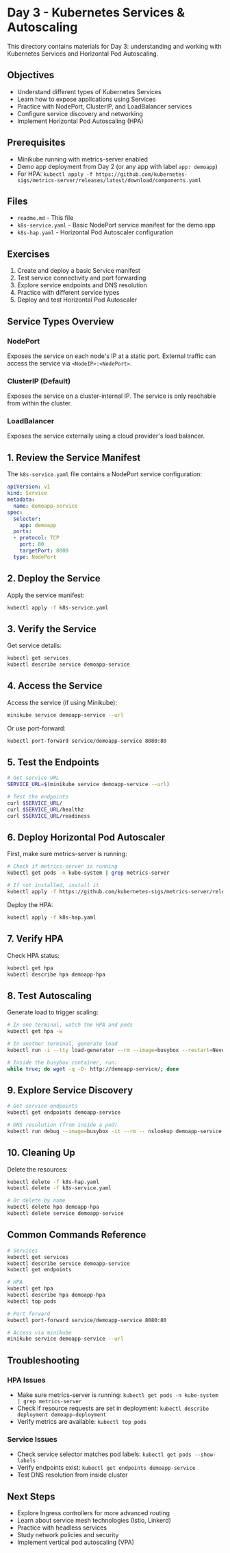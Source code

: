 # Day 3 - Kubernetes Services & Autoscaling

This directory contains materials for Day 3: understanding and working with Kubernetes Services and Horizontal Pod Autoscaling.

## Objectives

- Understand different types of Kubernetes Services
- Learn how to expose applications using Services
- Practice with NodePort, ClusterIP, and LoadBalancer services
- Configure service discovery and networking
- Implement Horizontal Pod Autoscaling (HPA)

## Prerequisites

- Minikube running with metrics-server enabled
- Demo app deployment from Day 2 (or any app with label `app: demoapp`)
- For HPA: `kubectl apply -f https://github.com/kubernetes-sigs/metrics-server/releases/latest/download/components.yaml`

## Files

- `readme.md` - This file
- `k8s-service.yaml` - Basic NodePort service manifest for the demo app
- `k8s-hap.yaml` - Horizontal Pod Autoscaler configuration

## Exercises

1. Create and deploy a basic Service manifest
2. Test service connectivity and port forwarding
3. Explore service endpoints and DNS resolution
4. Practice with different service types
5. Deploy and test Horizontal Pod Autoscaler

## Service Types Overview

### NodePort
Exposes the service on each node's IP at a static port. External traffic can access the service via `<NodeIP>:<NodePort>`.

### ClusterIP (Default)
Exposes the service on a cluster-internal IP. The service is only reachable from within the cluster.

### LoadBalancer
Exposes the service externally using a cloud provider's load balancer.

## 1. Review the Service Manifest

The `k8s-service.yaml` file contains a NodePort service configuration:

```yaml
apiVersion: v1
kind: Service
metadata:
  name: demoapp-service
spec:
  selector:
    app: demoapp
  ports:
  - protocol: TCP
    port: 80
    targetPort: 8000
  type: NodePort
```

## 2. Deploy the Service

Apply the service manifest:

```bash
kubectl apply -f k8s-service.yaml
```

## 3. Verify the Service

Get service details:

```bash
kubectl get services
kubectl describe service demoapp-service
```

## 4. Access the Service

Access the service (if using Minikube):

```bash
minikube service demoapp-service --url
```

Or use port-forward:

```bash
kubectl port-forward service/demoapp-service 8080:80
```

## 5. Test the Endpoints

```bash
# Get service URL
SERVICE_URL=$(minikube service demoapp-service --url)

# Test the endpoints
curl $SERVICE_URL/
curl $SERVICE_URL/healthz
curl $SERVICE_URL/readiness
```

## 6. Deploy Horizontal Pod Autoscaler

First, make sure metrics-server is running:

```bash
# Check if metrics-server is running
kubectl get pods -n kube-system | grep metrics-server

# If not installed, install it
kubectl apply -f https://github.com/kubernetes-sigs/metrics-server/releases/latest/download/components.yaml
```

Deploy the HPA:

```bash
kubectl apply -f k8s-hap.yaml
```

## 7. Verify HPA

Check HPA status:

```bash
kubectl get hpa
kubectl describe hpa demoapp-hpa
```

## 8. Test Autoscaling

Generate load to trigger scaling:

```bash
# In one terminal, watch the HPA and pods
kubectl get hpa -w

# In another terminal, generate load
kubectl run -i --tty load-generator --rm --image=busybox --restart=Never -- /bin/sh

# Inside the busybox container, run:
while true; do wget -q -O- http://demoapp-service/; done
```

## 9. Explore Service Discovery

```bash
# Get service endpoints
kubectl get endpoints demoapp-service

# DNS resolution (from inside a pod)
kubectl run debug --image=busybox -it --rm -- nslookup demoapp-service
```

## 10. Cleaning Up

Delete the resources:

```bash
kubectl delete -f k8s-hap.yaml
kubectl delete -f k8s-service.yaml

# Or delete by name
kubectl delete hpa demoapp-hpa
kubectl delete service demoapp-service
```

## Common Commands Reference

```bash
# Services
kubectl get services
kubectl describe service demoapp-service
kubectl get endpoints

# HPA
kubectl get hpa
kubectl describe hpa demoapp-hpa
kubectl top pods

# Port forward
kubectl port-forward service/demoapp-service 8080:80

# Access via minikube
minikube service demoapp-service --url
```

## Troubleshooting

### HPA Issues
- Make sure metrics-server is running: `kubectl get pods -n kube-system | grep metrics-server`
- Check if resource requests are set in deployment: `kubectl describe deployment demoapp-deployment`
- Verify metrics are available: `kubectl top pods`

### Service Issues
- Check service selector matches pod labels: `kubectl get pods --show-labels`
- Verify endpoints exist: `kubectl get endpoints demoapp-service`
- Test DNS resolution from inside cluster

## Next Steps

- Explore Ingress controllers for more advanced routing
- Learn about service mesh technologies (Istio, Linkerd)
- Practice with headless services
- Study network policies and security
- Implement vertical pod autoscaling (VPA)